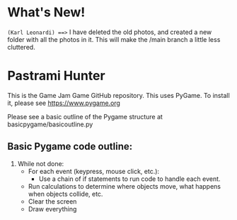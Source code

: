 # What's New!
`(Karl Leonardi) ==>` I have deleted the old photos, and created a new folder with all the photos in it. This will make the /main branch a little less cluttered.

# Pastrami Hunter
This is the Game Jam Game GitHub repository.
This uses PyGame. To install it, please see https://www.pygame.org  
  
Please see a basic outline of the Pygame structure at basicpygame/basicoutline.py

## Basic Pygame code outline:
1. While not done:
	- For each event (keypress, mouse click, etc.):
		- Use a chain of if statements to run code to handle each event.
	- Run calculations to determine where objects move, what happens when objects collide, etc.
	- Clear the screen
	- Draw everything
